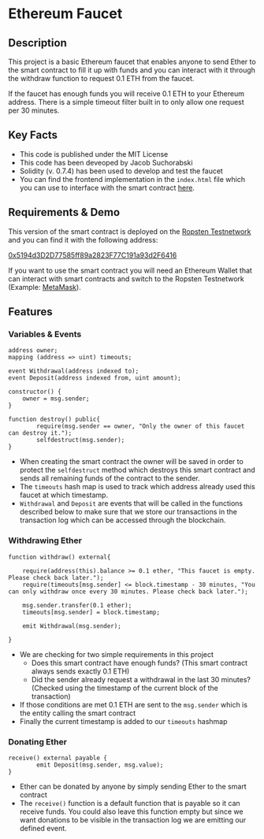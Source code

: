# Ethereum Faucet

## Description

This project is a basic Ethereum faucet that enables anyone to send Ether to the smart contract to fill it up with funds and you can interact with it through the withdraw function to request 0.1 ETH from the faucet.

If the faucet has enough funds you will receive 0.1 ETH to your Ethereum address. There is a simple timeout filter built in to only allow one request per 30 minutes.

## Key Facts

* This code is published under the MIT License
* This code has been deveoped by Jacob Suchorabski
* Solidity (v. 0.7.4) has been used to develop and test the faucet
* You can find the frontend implementation in the `index.html` file which you can use to interface with the smart contract [here](https://svcho.github.io/Ethereum-Faucet/).

## Requirements & Demo

This version of the smart contract is deployed on the [Ropsten Testnetwork](https://ropsten.etherscan.io/) and you can find it with the following address:

[0x5194d3D2D77585ff89a2823F77C191a93d2F6416](https://ropsten.etherscan.io/address/0x5194d3D2D77585ff89a2823F77C191a93d2F6416)

If you want to use the smart contract you will need an Ethereum Wallet that can interact with smart contracts and switch to the Ropsten Testnetwork (Example: [MetaMask](https://metamask.io/)).

## Features

### Variables & Events

```Solidity
address owner;
mapping (address => uint) timeouts;
    
event Withdrawal(address indexed to);
event Deposit(address indexed from, uint amount);
    
constructor() {
    owner = msg.sender;
}

function destroy() public{
		require(msg.sender == owner, "Only the owner of this faucet can destroy it.");
		selfdestruct(msg.sender);
}
```

* When creating the smart contract the owner will be saved in order to protect the `selfdestruct` method which destroys this smart contract and sends all remaining funds of the contract to the sender.
* The `timeouts` hash map is used to track which address already used this faucet at which timestamp.
* `Withdrawal` and `Deposit` are events that will be called in the functions described below to make sure that we store our transactions in the transaction log which can be accessed through the blockchain.

### Withdrawing Ether

```Solidity
function withdraw() external{

    require(address(this).balance >= 0.1 ether, "This faucet is empty. Please check back later.");
    require(timeouts[msg.sender] <= block.timestamp - 30 minutes, "You can only withdraw once every 30 minutes. Please check back later.");

    msg.sender.transfer(0.1 ether);
    timeouts[msg.sender] = block.timestamp;

    emit Withdrawal(msg.sender);
    
}
```

* We are checking for two simple requirements in this project
  * Does this smart contract have enough funds? (This smart contract always sends exactly 0.1 ETH)
  * Did the sender already request a withdrawal in the last 30 minutes? (Checked using the timestamp of the current block of the transaction)
* If those conditions are met 0.1 ETH are sent to the `msg.sender` which is the entity calling the smart contract
* Finally the current timestamp is added to our `timeouts` hashmap

### Donating Ether

```Solidity
receive() external payable {
		emit Deposit(msg.sender, msg.value); 
} 
```

* Ether can be donated by anyone by simply sending Ether to the smart contract
* The `receive()` function is a default function that is payable so it can receive funds. You could also leave this function empty but since we want donations to be visible in the transaction log we are emitting our defined event.
